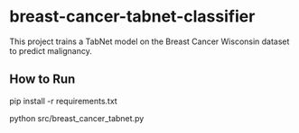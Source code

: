 # breast-cancer-tabnet-classifier

This project trains a TabNet model on the Breast Cancer Wisconsin dataset to predict malignancy.

## How to Run
pip install -r requirements.txt

python src/breast_cancer_tabnet.py

